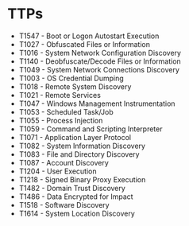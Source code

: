 # TTPs

* T1547 - Boot or Logon Autostart Execution
* T1027 - Obfuscated Files or Information
* T1016 - System Network Configuration Discovery
* T1140 - Deobfuscate/Decode Files or Information
* T1049 - System Network Connections Discovery
* T1003 - OS Credential Dumping
* T1018 - Remote System Discovery
* T1021 - Remote Services
* T1047 - Windows Management Instrumentation
* T1053 - Scheduled Task/Job
* T1055 - Process Injection
* T1059 - Command and Scripting Interpreter
* T1071 - Application Layer Protocol
* T1082 - System Information Discovery
* T1083 - File and Directory Discovery
* T1087 - Account Discovery
* T1204 - User Execution
* T1218 - Signed Binary Proxy Execution
* T1482 - Domain Trust Discovery
* T1486 - Data Encrypted for Impact
* T1518 - Software Discovery
* T1614 - System Location Discovery
